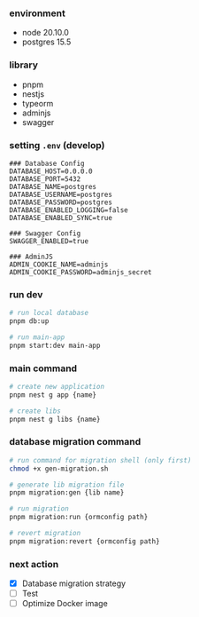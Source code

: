 ### environment 
- node 20.10.0
- postgres 15.5

### library
- pnpm
- nestjs
- typeorm
- adminjs
- swagger

### setting `.env` (develop)
```
### Database Config
DATABASE_HOST=0.0.0.0
DATABASE_PORT=5432
DATABASE_NAME=postgres
DATABASE_USERNAME=postgres
DATABASE_PASSWORD=postgres
DATABASE_ENABLED_LOGGING=false
DATABASE_ENABLED_SYNC=true

### Swagger Config
SWAGGER_ENABLED=true

### AdminJS
ADMIN_COOKIE_NAME=adminjs
ADMIN_COOKIE_PASSWORD=adminjs_secret
```


### run dev 
```bash
# run local database 
pnpm db:up

# run main-app 
pnpm start:dev main-app
```

### main command
```bash
# create new application
pnpm nest g app {name}

# create libs
pnpm nest g libs {name}
```

### database migration command
```bash
# run command for migration shell (only first)
chmod +x gen-migration.sh

# generate lib migration file 
pnpm migration:gen {lib name}

# run migration
pnpm migration:run {ormconfig path}

# revert migration
pnpm migration:revert {ormconfig path}
```

### next action
- [x] Database migration strategy
- [ ] Test 
- [ ] Optimize Docker image